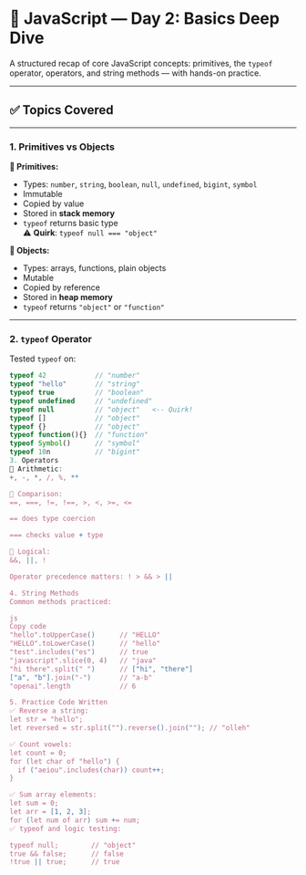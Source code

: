 # 📅 JavaScript — Day 2: Basics Deep Dive

A structured recap of core JavaScript concepts: primitives, the `typeof` operator, operators, and string methods — with hands-on practice.

---

## ✅ Topics Covered

---

### 1. Primitives vs Objects

**🔹 Primitives:**
- Types: `number`, `string`, `boolean`, `null`, `undefined`, `bigint`, `symbol`
- Immutable
- Copied by value
- Stored in **stack memory**
- `typeof` returns basic type  
  ⚠️ **Quirk**: `typeof null === "object"`

**🔹 Objects:**
- Types: arrays, functions, plain objects
- Mutable
- Copied by reference
- Stored in **heap memory**
- `typeof` returns `"object"` or `"function"`

---

### 2. `typeof` Operator

Tested `typeof` on:

```js
typeof 42            // "number"
typeof "hello"       // "string"
typeof true          // "boolean"
typeof undefined     // "undefined"
typeof null          // "object"   <-- Quirk!
typeof []            // "object"
typeof {}            // "object"
typeof function(){}  // "function"
typeof Symbol()      // "symbol"
typeof 10n           // "bigint"
3. Operators
🔹 Arithmetic:
+, -, *, /, %, **

🔹 Comparison:
==, ===, !=, !==, >, <, >=, <=

== does type coercion

=== checks value + type

🔹 Logical:
&&, ||, !

Operator precedence matters: ! > && > ||

4. String Methods
Common methods practiced:

js
Copy code
"hello".toUpperCase()      // "HELLO"
"HELLO".toLowerCase()      // "hello"
"test".includes("es")      // true
"javascript".slice(0, 4)   // "java"
"hi there".split(" ")      // ["hi", "there"]
["a", "b"].join("-")       // "a-b"
"openai".length            // 6

5. Practice Code Written
✅ Reverse a string:
let str = "hello";
let reversed = str.split("").reverse().join(""); // "olleh"

✅ Count vowels:
let count = 0;
for (let char of "hello") {
  if ("aeiou".includes(char)) count++;
}

✅ Sum array elements:
let sum = 0;
let arr = [1, 2, 3];
for (let num of arr) sum += num;
✅ typeof and logic testing:

typeof null;        // "object"
true && false;      // false
!true || true;      // true